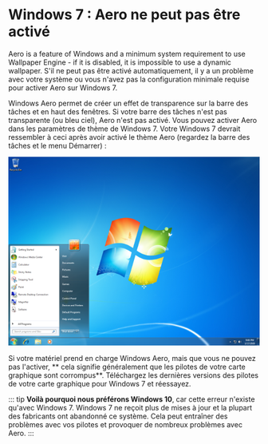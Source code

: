 # Windows 7 : Aero ne peut pas être activé

Aero is a feature of Windows and a minimum system requirement to use Wallpaper Engine - if it is disabled, it is impossible to use a dynamic wallpaper. S'il ne peut pas être activé automatiquement, il y a un problème avec votre système ou vous n'avez pas la configuration minimale requise pour activer Aero sur Windows 7.

Windows Aero permet de créer un effet de transparence sur la barre des tâches et en haut des fenêtres. Si votre barre des tâches n'est pas transparente (ou bleu ciel), Aero n'est pas activé. Vous pouvez activer Aero dans les paramètres de thème de Windows 7. Votre Windows 7 devrait ressembler à ceci après avoir activé le thème Aero (regardez la barre des tâches et le menu Démarrer) :

![Windows 7 et Aero](./w7.png)

Si votre matériel prend en charge Windows Aero, mais que vous ne pouvez pas l'activer, ** cela signifie généralement que les pilotes de votre carte graphique sont corrompus**. Téléchargez les dernières versions des pilotes de votre carte graphique pour Windows 7 et réessayez.

::: tip **Voilà pourquoi nous préférons Windows 10**, car cette erreur n'existe qu'avec Windows 7. Windows 7 ne reçoit plus de mises à jour et la plupart des fabricants ont abandonné ce système. Cela peut entraîner des problèmes avec vos pilotes et provoquer de nombreux problèmes avec Aero. :::
